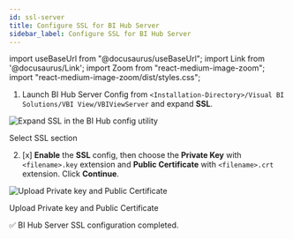 ```yaml
---
id: ssl-server
title: Configure SSL for BI Hub Server
sidebar_label: Configure SSL for BI Hub Server
---
```


import useBaseUrl from "@docusaurus/useBaseUrl";
import Link from '@docusaurus/Link';
import Zoom from "react-medium-image-zoom";
import "react-medium-image-zoom/dist/styles.css";


1. Launch BI Hub Server Config from `<Installation-Directory>/Visual BI Solutions/VBI View/VBIViewServer` and expand **SSL**.

  <div class="center">
    <Zoom>
      <img alt="Expand SSL in the BI Hub config utility" src={useBaseUrl('doc-images/installation-guide/server-config.png')}/>
    </Zoom>
  <p>Select SSL section</p>
  </div>


2. [x] **Enable** the **SSL** config, then choose the **Private Key** with `<filename>.key` extension and **Public Certificate** with `<filename>.crt` extension.
Click **Continue**.

  <div class="center">
    <Zoom>
      <img alt="Upload Private key and Public Certificate" src={useBaseUrl('doc-images/installation-guide/enable-ssl.png')}/>
    </Zoom>
  <p>Upload Private key and Public Certificate</p>
  </div>


:white_check_mark: BI Hub Server SSL configuration completed.
